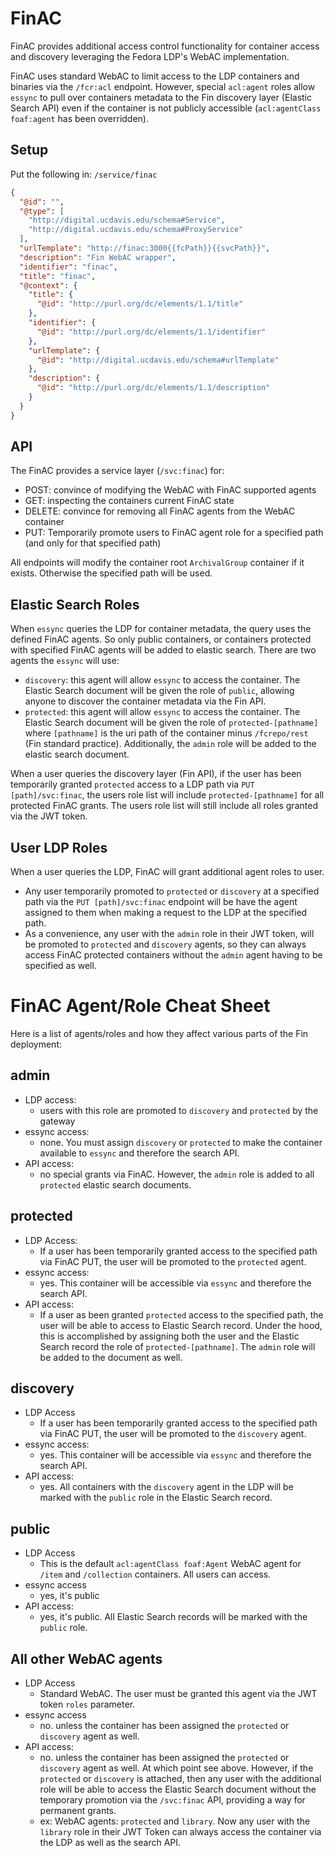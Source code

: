 # FinAC

FinAC provides additional access control functionality for container access and discovery leveraging the Fedora LDP's WebAC implementation.

FinAC uses standard WebAC to limit access to the LDP containers and binaries via the `/fcr:acl` endpoint.  However, special `acl:agent` roles allow `essync` to pull over containers metadata to the Fin discovery layer (Elastic Search API) even if the container is not publicly accessible (`acl:agentClass foaf:agent` has been overridden).

## Setup

Put the following in: `/service/finac`

```json
{
  "@id": "",
  "@type": [
    "http://digital.ucdavis.edu/schema#Service",
    "http://digital.ucdavis.edu/schema#ProxyService"
  ],
  "urlTemplate": "http://finac:3000{{fcPath}}{{svcPath}}",
  "description": "Fin WebAC wrapper",
  "identifier": "finac",
  "title": "finac",
  "@context": {
    "title": {
      "@id": "http://purl.org/dc/elements/1.1/title"
    },
    "identifier": {
      "@id": "http://purl.org/dc/elements/1.1/identifier"
    },
    "urlTemplate": {
      "@id": "http://digital.ucdavis.edu/schema#urlTemplate"
    },
    "description": {
      "@id": "http://purl.org/dc/elements/1.1/description"
    }
  }
}
```

## API

The FinAC provides a service layer (`/svc:finac`) for:

 - POST: convince of modifying the WebAC with FinAC supported agents
 - GET: inspecting the containers current FinAC state
 - DELETE: convince for removing all FinAC agents from the WebAC container
 - PUT: Temporarily promote users to FinAC agent role for a specified path (and only for that specified path)

All endpoints will modify the container root `ArchivalGroup` container if it exists.  Otherwise the specified path will be used. 

## Elastic Search Roles  

When `essync` queries the LDP for container metadata, the query uses the defined FinAC agents.  So only public containers, or containers protected with specified FinAC agents will be added to elastic search.  There are two agents the `essync` will use:

 - `discovery`: this agent will allow `essync` to access the container.  The Elastic Search document will be given the role of `public`, allowing anyone to discover the container metadata via the Fin API.
 - `protected`: this agent will allow `essync` to access the container.  The Elastic Search document will be given the role of `protected-[pathname]` where `[pathname]` is the uri path of the container minus `/fcrepo/rest` (Fin standard practice).  Additionally, the `admin` role will be added to the elastic search document.

When a user queries the discovery layer (Fin API), if the user has been temporarily granted `protected` access to a LDP path via `PUT [path]/svc:finac`, the users role list will include `protected-[pathname]` for all protected FinAC grants.  The users role list will still include all roles granted via the JWT token.

## User LDP Roles

When a user queries the LDP, FinAC will grant additional agent roles to user.

 - Any user temporarily promoted to `protected` or `discovery` at a specified path via the `PUT [path]/svc:finac` endpoint will be have the agent assigned to them when making a request to the LDP at the specified path.
 - As a convenience, any user with the `admin` role in their JWT token, will be promoted to `protected` and `discovery` agents, so they can always access FinAC protected containers without the `admin` agent having to be specified as well.

# FinAC Agent/Role Cheat Sheet

Here is a list of agents/roles and how they affect various parts of the Fin deployment:

## admin

- LDP access:
  - users with this role are promoted to `discovery` and `protected` by the gateway
- essync access:
  - none.  You must assign `discovery` or `protected` to make the container available to `essync` and therefore the search API.
- API access:
  - no special grants via FinAC.  However, the `admin` role is added to all `protected` elastic search documents.

## protected

- LDP Access:
  - If a user has been temporarily granted access to the specified path via FinAC PUT, the user will be promoted to the `protected` agent.
- essync access:
  - yes.  This container will be accessible via `essync` and therefore the search API.
- API access:
  - If a user as been granted `protected` access to the specified path, the user will be able to access to Elastic Search record.  Under the hood, this is accomplished by assigning both the user and the Elastic Search record the role of `protected-[pathname]`. The `admin` role will be added to the document as well.

## discovery

- LDP Access
  - If a user has been temporarily granted access to the specified path via FinAC PUT, the user will be promoted to the `discovery` agent.
- essync access:
  - yes.  This container will be accessible via `essync` and therefore the search API.
- API access:
  - yes.  All containers with the `discovery` agent in the LDP will be marked with the `public` role in the Elastic Search record.

## public

- LDP Access
  - This is the default `acl:agentClass foaf:Agent` WebAC agent for `/item` and `/collection` containers. All users can access.
- essync access
  - yes, it's public
- API access:
  - yes, it's public.  All Elastic Search records will be marked with the `public` role.

## All other WebAC agents

- LDP Access
  - Standard WebAC.  The user must be granted this agent via the JWT token `roles` parameter.
- essync access
  - no.  unless the container has been assigned the `protected` or `discovery` agent as well.
- API access:
  - no.  unless the container has been assigned the `protected` or `discovery` agent as well.  At which point see above.  However, if the `protected` or `discovery` is attached, then any user with the additional role will be able to access the Elastic Search document without the temporary promotion via the `/svc:finac` API, providing a way for permanent grants.
   - ex: WebAC agents: `protected` and `library`.  Now any user with the `library` role in their JWT Token can always access the container via the LDP as well as the search API.
